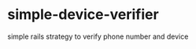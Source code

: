 simple-device-verifier
======================

simple rails strategy to verify phone number and device
